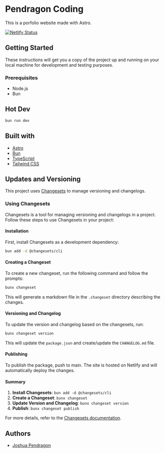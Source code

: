 # Pendragon Coding

This is a porfolio website made with Astro.

[![Netlify Status](https://api.netlify.com/api/v1/badges/27933604-1314-4903-bdaa-8e13c34e8122/deploy-status)](https://app.netlify.com/sites/pendragon-coding/deploys)


## Getting Started

These instructions will get you a copy of the project up and running on your local machine for development and testing purposes.

### Prerequisites

- Node.js
- Bun

## Hot Dev

```bash
bun run dev
```

## Built with 

- [Astro](https://astro.build/)
- [Bun](https://bun.sh/)
- [TypeScript](https://www.typescriptlang.org/)
- [Tailwind CSS](https://tailwindcss.com/)


## Updates and Versioning

This project uses [Changesets](https://www.npmjs.com/package/@changesets/cli) to manage versioning and changelogs.
### Using Changesets

Changesets is a tool for managing versioning and changelogs in a project. Follow these steps to use Changesets in your project:

#### Installation

First, install Changesets as a development dependency:

```bash
bun add -d @changesets/cli
```

#### Creating a Changeset

To create a new changeset, run the following command and follow the prompts:

```bash
bunx changeset
```

This will generate a markdown file in the `.changeset` directory describing the changes.

#### Versioning and Changelog

To update the version and changelog based on the changesets, run:

```bash
bunx changeset version
```

This will update the `package.json` and create/update the `CHANGELOG.md` file.

#### Publishing

To publish the package, push to main. The site is hosted on Netlify and will automatically deploy the changes.


#### Summary

1. **Install Changesets**: `bun add -d @changesets/cli`
2. **Create a Changeset**: `bunx changeset`
3. **Update Version and Changelog**: `bunx changeset version`
4. **Publish**: `bunx changeset publish`

For more details, refer to the [Changesets documentation](https://github.com/changesets/changesets).

## Authors

- [Joshua Pendragon](https://github.com/graffhyrum)